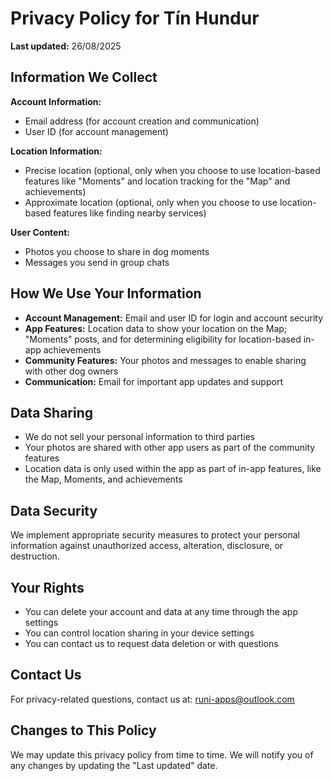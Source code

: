 # Privacy Policy for Tín Hundur

**Last updated:** 26/08/2025

## Information We Collect

**Account Information:**
- Email address (for account creation and communication)
- User ID (for account management)

**Location Information:**
- Precise location (optional, only when you choose to use location-based features like "Moments" and location tracking for the "Map" and achievements) 
- Approximate location (optional, only when you choose to use location-based features like finding nearby services)

**User Content:**
- Photos you choose to share in dog moments
- Messages you send in group chats

## How We Use Your Information

- **Account Management:** Email and user ID for login and account security
- **App Features:** Location data to show your location on the Map; "Moments" posts, and for determining eligibility for location-based in-app achievements
- **Community Features:** Your photos and messages to enable sharing with other dog owners
- **Communication:** Email for important app updates and support

## Data Sharing

- We do not sell your personal information to third parties
- Your photos are shared with other app users as part of the community features
- Location data is only used within the app as part of in-app features, like the Map, Moments, and achievements

## Data Security

We implement appropriate security measures to protect your personal information against unauthorized access, alteration, disclosure, or destruction.

## Your Rights

- You can delete your account and data at any time through the app settings
- You can control location sharing in your device settings
- You can contact us to request data deletion or with questions

## Contact Us

For privacy-related questions, contact us at: runi-apps@outlook.com

## Changes to This Policy

We may update this privacy policy from time to time. We will notify you of any changes by updating the "Last updated" date.
